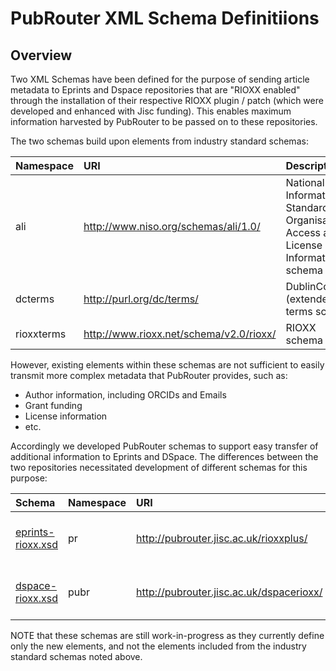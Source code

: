 # PubRouter XML Schema Definitiions

## Overview

Two XML Schemas have been defined for the purpose of sending article metadata to Eprints and Dspace repositories that are "RIOXX enabled" through the installation of their respective RIOXX plugin / patch (which were developed and enhanced with Jisc funding).  This enables maximum information harvested by PubRouter to be passed on to these repositories.

The two schemas build upon elements from industry standard schemas:

| Namespace | URI | Description |
|:----------|:----|:------------|
| ali        | http://www.niso.org/schemas/ali/1.0/ | National Information Standards Organisation's Access and License Information schema  |
| dcterms    | http://purl.org/dc/terms/ | DublinCore (extended) terms schema |
| rioxxterms | http://www.rioxx.net/schema/v2.0/rioxx/ | RIOXX schema |

However, existing elements within these schemas are not sufficient to easily transmit more complex metadata that PubRouter
provides, such as:
* Author information, including ORCIDs and Emails
* Grant funding
* License information
* etc.

Accordingly we developed PubRouter schemas to support easy transfer of additional information to Eprints and DSpace.  The differences
between the two repositories necessitated development of different schemas for this purpose:

| Schema | Namespace | URI | Description |
|:--|:----------|:----|:------------|
| [eprints-rioxx.xsd](./eprints-rioxx.xsd) | pr    | http://pubrouter.jisc.ac.uk/rioxxplus/  | Jisc PubRouter-Eprints schema |
| [dspace-rioxx.xsd](./dspace-rioxx.xsd) | pubr   | http://pubrouter.jisc.ac.uk/dspacerioxx/ | Jisc PubRouter-DSpace schema |


NOTE that these schemas are still work-in-progress as they currently define only the new elements, and not the elements 
included from the industry standard schemas noted above.
